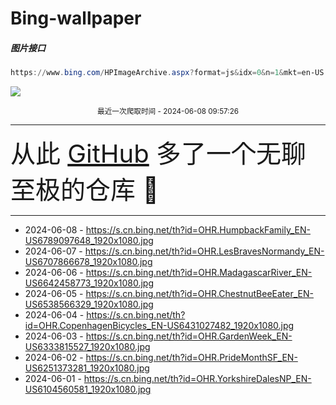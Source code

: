 # Bing-wallpaper

##### 图片接口

```powershell
https://www.bing.com/HPImageArchive.aspx?format=js&idx=0&n=1&mkt=en-US
```

 ![](https://s.cn.bing.net/th?id=OHR.HumpbackFamily_EN-US6789097648_1920x1080.jpg)

<p align='center' >
    <small>
        最近一次爬取时间 - 2024-06-08 09:57:26
    </small>
    <br>
    <hr>
    <font size=7>
        <small>
           从此 <a href='https://github.com/'>GitHub</a> 多了一个无聊至极的仓库  🍳
        </small>
    </font>
    <hr>
</p>


- 2024-06-08 - https://s.cn.bing.net/th?id=OHR.HumpbackFamily_EN-US6789097648_1920x1080.jpg 
- 2024-06-07 - https://s.cn.bing.net/th?id=OHR.LesBravesNormandy_EN-US6707866678_1920x1080.jpg 
- 2024-06-06 - https://s.cn.bing.net/th?id=OHR.MadagascarRiver_EN-US6642458773_1920x1080.jpg 
- 2024-06-05 - https://s.cn.bing.net/th?id=OHR.ChestnutBeeEater_EN-US6538566329_1920x1080.jpg 
- 2024-06-04 - https://s.cn.bing.net/th?id=OHR.CopenhagenBicycles_EN-US6431027482_1920x1080.jpg 
- 2024-06-03 - https://s.cn.bing.net/th?id=OHR.GardenWeek_EN-US6333815527_1920x1080.jpg 
- 2024-06-02 - https://s.cn.bing.net/th?id=OHR.PrideMonthSF_EN-US6251373281_1920x1080.jpg 
- 2024-06-01 - https://s.cn.bing.net/th?id=OHR.YorkshireDalesNP_EN-US6104560581_1920x1080.jpg 
